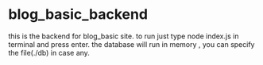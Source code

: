 # blog_basic_backend
this is the backend for blog_basic site. 
to run just type 
node index.js in terminal and press enter.
the database will run in memory , you can specify the file(./db) in case any. 

